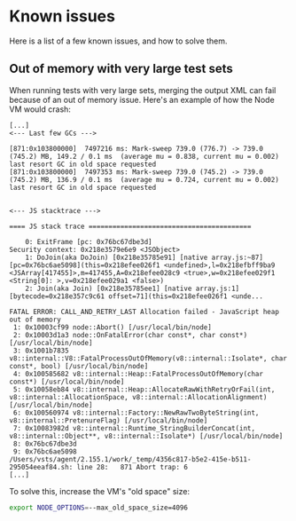 # Known issues

Here is a list of a few known issues, and how to solve them.

## Out of memory with very large test sets

When running tests with very large sets, merging the output XML can fail because of an out of memory issue.
Here's an example of how the Node VM would crash:

```
[...]
<--- Last few GCs --->

[871:0x103800000]  7497216 ms: Mark-sweep 739.0 (776.7) -> 739.0 (745.2) MB, 149.2 / 0.1 ms  (average mu = 0.838, current mu = 0.002) last resort GC in old space requested
[871:0x103800000]  7497353 ms: Mark-sweep 739.0 (745.2) -> 739.0 (745.2) MB, 136.9 / 0.1 ms  (average mu = 0.724, current mu = 0.002) last resort GC in old space requested


<--- JS stacktrace --->

==== JS stack trace =========================================

    0: ExitFrame [pc: 0x76bc67dbe3d]
Security context: 0x218e3579e6e9 <JSObject>
    1: DoJoin(aka DoJoin) [0x218e35785e91] [native array.js:~87] [pc=0x76bc6ae5098](this=0x218efee026f1 <undefined>,l=0x218efbff9ba9 <JSArray[417455]>,m=417455,A=0x218efee028c9 <true>,w=0x218efee029f1 <String[0]: >,v=0x218efee029a1 <false>)
    2: Join(aka Join) [0x218e35785ee1] [native array.js:1] [bytecode=0x218e357c9c61 offset=71](this=0x218efee026f1 <unde...

FATAL ERROR: CALL_AND_RETRY_LAST Allocation failed - JavaScript heap out of memory
 1: 0x10003cf99 node::Abort() [/usr/local/bin/node]
 2: 0x10003d1a3 node::OnFatalError(char const*, char const*) [/usr/local/bin/node]
 3: 0x1001b7835 v8::internal::V8::FatalProcessOutOfMemory(v8::internal::Isolate*, char const*, bool) [/usr/local/bin/node]
 4: 0x100585682 v8::internal::Heap::FatalProcessOutOfMemory(char const*) [/usr/local/bin/node]
 5: 0x10058eb84 v8::internal::Heap::AllocateRawWithRetryOrFail(int, v8::internal::AllocationSpace, v8::internal::AllocationAlignment) [/usr/local/bin/node]
 6: 0x100560974 v8::internal::Factory::NewRawTwoByteString(int, v8::internal::PretenureFlag) [/usr/local/bin/node]
 7: 0x10083982d v8::internal::Runtime_StringBuilderConcat(int, v8::internal::Object**, v8::internal::Isolate*) [/usr/local/bin/node]
 8: 0x76bc67dbe3d
 9: 0x76bc6ae5098
/Users/vsts/agent/2.155.1/work/_temp/4356c817-b5e2-415e-b511-295054eeaf84.sh: line 28:   871 Abort trap: 6           
[...]
```

To solve this, increase the VM's "old space" size:
```bash
export NODE_OPTIONS=--max_old_space_size=4096
```
